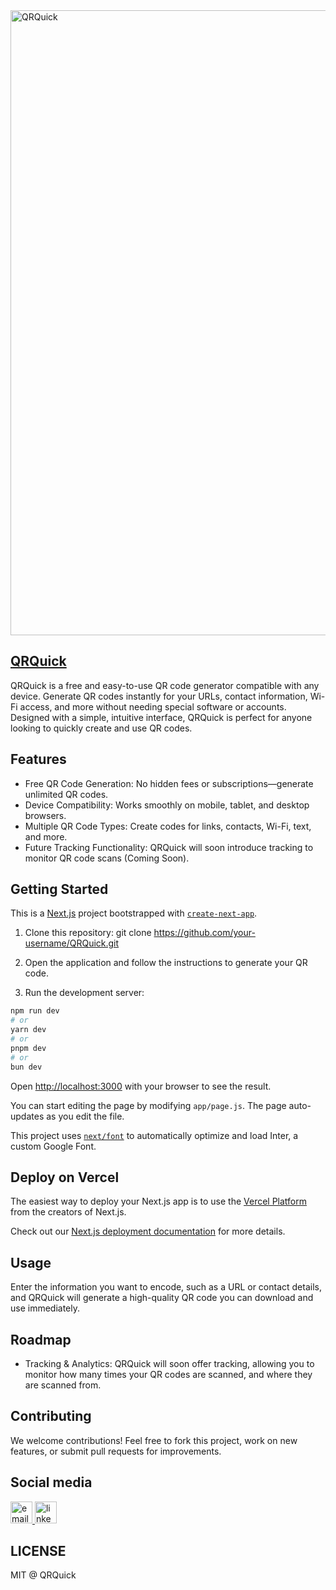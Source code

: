 <img src="https://github.com/xFalzz/QRQuick/blob/main/public/ssqr.jpg" alt="QRQuick" width="1000"/>

## [QRQuick](https://qrquicks.vercel.app/)

QRQuick is a free and easy-to-use QR code generator compatible with any device. Generate QR codes instantly for your URLs, contact information, Wi-Fi access, and more without needing special software or accounts. Designed with a simple, intuitive interface, QRQuick is perfect for anyone looking to quickly create and use QR codes.

## Features

- Free QR Code Generation: No hidden fees or subscriptions—generate unlimited QR codes.
- Device Compatibility: Works smoothly on mobile, tablet, and desktop browsers.
- Multiple QR Code Types: Create codes for links, contacts, Wi-Fi, text, and more.
- Future Tracking Functionality: QRQuick will soon introduce tracking to monitor QR code scans (Coming Soon).

## Getting Started
This is a [Next.js](https://nextjs.org/) project bootstrapped with [`create-next-app`](https://github.com/vercel/next.js/tree/canary/packages/create-next-app).

1. Clone this repository:
   git clone https://github.com/your-username/QRQuick.git

3. Open the application and follow the instructions to generate your QR code.
4. Run the development server:

```bash
npm run dev
# or
yarn dev
# or
pnpm dev
# or
bun dev
```

Open [http://localhost:3000](http://localhost:3000) with your browser to see the result.

You can start editing the page by modifying `app/page.js`. The page auto-updates as you edit the file.

This project uses [`next/font`](https://nextjs.org/docs/basic-features/font-optimization) to automatically optimize and load Inter, a custom Google Font.

## Deploy on Vercel

The easiest way to deploy your Next.js app is to use the [Vercel Platform](https://vercel.com/new?utm_medium=default-template&filter=next.js&utm_source=create-next-app&utm_campaign=create-next-app-readme) from the creators of Next.js.

Check out our [Next.js deployment documentation](https://nextjs.org/docs/deployment) for more details.

## Usage

Enter the information you want to encode, such as a URL or contact details, and QRQuick will generate a high-quality QR code you can download and use immediately.

## Roadmap
- Tracking & Analytics: QRQuick will soon offer tracking, allowing you to monitor how many times your QR codes are scanned, and where they are scanned from.

## Contributing

We welcome contributions! Feel free to fork this project, work on new features, or submit pull requests for improvements.

## Social media
<div align="left">
  <a href="mailto:qrquicks@gmail.com" target="_blank">
    <img src="https://img.shields.io/static/v1?message=Email&logo=email&label=&color=FFFFFF&logoColor=white&labelColor=&style=for-the-badge" height="35" alt="email logo"  />
  </a>
  <a href="https://www.linkedin.com/in/qrquick-cooperation/" target="_blank">
    <img src="https://img.shields.io/static/v1?message=LinkedIn&logo=linkedin&label=&color=0077B5&logoColor=white&labelColor=&style=for-the-badge" height="35" alt="linkedin logo"  />
  </a>
</div>

## LICENSE
MIT @ QRQuick
